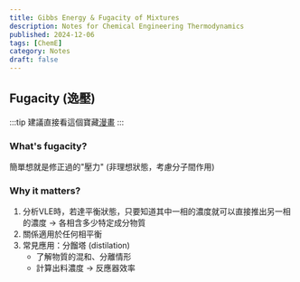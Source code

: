 ```yaml
---
title: Gibbs Energy & Fugacity of Mixtures
description: Notes for Chemical Engineering Thermodynamics
published: 2024-12-06
tags: [ChemE]
category: Notes
draft: false 
---
```


## Fugacity (逸壓)

:::tip
建議直接看這個寶藏[漫畫](http://survivingtheworld.net/ScienceComic5.html)
:::

### What's fugacity? 
簡單想就是修正過的"壓力" (非理想狀態，考慮分子間作用)

### Why it matters? 
1. 分析VLE時，若達平衡狀態，只要知道其中一相的濃度就可以直接推出另一相的濃度 -> 各相含多少特定成分物質
2. 關係適用於任何相平衡
3. 常見應用：分餾塔 (distilation)
    - 了解物質的混和、分離情形 
    - 計算出料濃度 -> 反應器效率